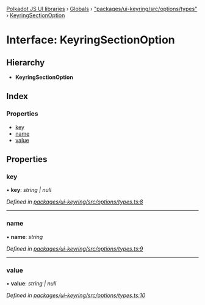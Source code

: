 [Polkadot JS UI libraries](../README.md) › [Globals](../globals.md) › ["packages/ui-keyring/src/options/types"](../modules/_packages_ui_keyring_src_options_types_.md) › [KeyringSectionOption](_packages_ui_keyring_src_options_types_.keyringsectionoption.md)

# Interface: KeyringSectionOption

## Hierarchy

* **KeyringSectionOption**

## Index

### Properties

* [key](_packages_ui_keyring_src_options_types_.keyringsectionoption.md#key)
* [name](_packages_ui_keyring_src_options_types_.keyringsectionoption.md#name)
* [value](_packages_ui_keyring_src_options_types_.keyringsectionoption.md#value)

## Properties

###  key

• **key**: *string | null*

*Defined in [packages/ui-keyring/src/options/types.ts:8](https://github.com/polkadot-js/ui/blob/4c58f4864/packages/ui-keyring/src/options/types.ts#L8)*

___

###  name

• **name**: *string*

*Defined in [packages/ui-keyring/src/options/types.ts:9](https://github.com/polkadot-js/ui/blob/4c58f4864/packages/ui-keyring/src/options/types.ts#L9)*

___

###  value

• **value**: *string | null*

*Defined in [packages/ui-keyring/src/options/types.ts:10](https://github.com/polkadot-js/ui/blob/4c58f4864/packages/ui-keyring/src/options/types.ts#L10)*
